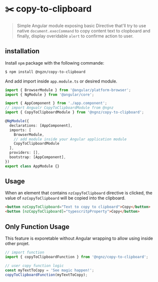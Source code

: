 # ✂️ copy-to-clipboard

>Simple Angular module exposing basic Directive that'll try to use native `document.execCommand` to copy content text to clopboard and finally, display  overidable `alert` to confirme action to user.


## installation 

Install `npm` package with the following commande: 
```bash
$ npm install @ngzn/copy-to-clipboard
```

And add import inside `app.module.ts` or desired module.
```typescript
import { BrowserModule } from '@angular/platform-browser';
import { NgModule } from '@angular/core';

import { AppComponent } from './app.component';
// import Angualr CopyToClipboardModule from @ngnz
import { CopyToClipboardModule } from '@ngnz/copy-to-clipboard';

@NgModule({
  declarations: [AppComponent],
  imports: [
    BrowserModule,
    // add module inside your Angular application module
    CopyToClipboardModule 
  ],
  providers: [],
  bootstrap: [AppComponent],
})
export class AppModule {}

```

## Usage
When an element that contains `nzCopyToClipboard` directive is clicked, the value of `nzCopyToClipboard` will be copied into the clipboard.
```html
<button nzCopyToClipboard="Text to copy to clipboard">Copy</button>
<button [nzCopyToClipboard]="typescritpProperty">Copy</button>
```

## Only Function Usage 
This feature is exporetable without Angular wrapping to allow using inside other projet.

```ts
// import function
import { copyToClipboardFunction } from '@ngnz/copy-to-clipboard';

// user copy function logic
const myTextToCopy = 'See magic happen!';
copyToClipboardFunction(myTextToCopy);
```